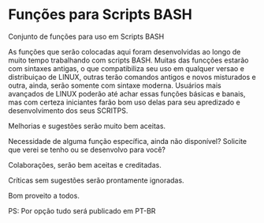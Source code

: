 # Funções para Scripts BASH
Conjunto de funções para uso em Scripts BASH

As funções que serão colocadas aqui foram desenvolvidas ao longo de muito tempo trabalhando com scripts BASH. 
Muitas das funcções estarão com sintaxes antigas, o que compatibiliza seu uso em qualquer versao e distribuiçao de LINUX, outras terão comandos antigos e novos misturados e outra, ainda, serão somente com sintaxe moderna.
Usuários mais avançados de LINUX poderão até achar essas funções básicas e banais, mas com certeza iniciantes farão bom uso delas para seu apredizado e desenvolvimento dos seus SCRITPS.

Melhorias e sugestões serão muito bem aceitas.

Necessidade de alguma função específica, ainda não disponível? Solicite que verei se tenho ou se desenvolvo para você?

Colaborações, serão bem aceitas e creditadas.

Críticas sem sugestões serão prontamente ignoradas.

Bom proveito a todos.

PS: Por opção tudo será publicado em PT-BR
